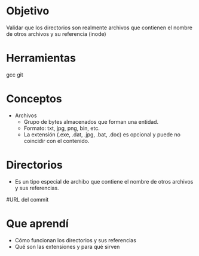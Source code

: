 # Objetivo
Validar que los directorios son realmente archivos que contienen el nombre de otros archivos y su referencia (inode)

# Herramientas
gcc
git

# Conceptos
+ Archivos
  + Grupo de bytes almacenados que forman una entidad.
  + Formato: txt, jpg, png, bin, etc.
  + La extensión (.exe, .dat, .jpg, .bat, .doc) es opcional y puede no coincidir con el contenido.
  
 # Directorios
 + Es un tipo especial de archibo que contiene el nombre de otros archivos y sus referencias.
 
 #URL del commit

 
 # Que aprendí
+ Cómo funcionan los directorios y sus referencias
+ Qué son las extensiones y para qué sirven
